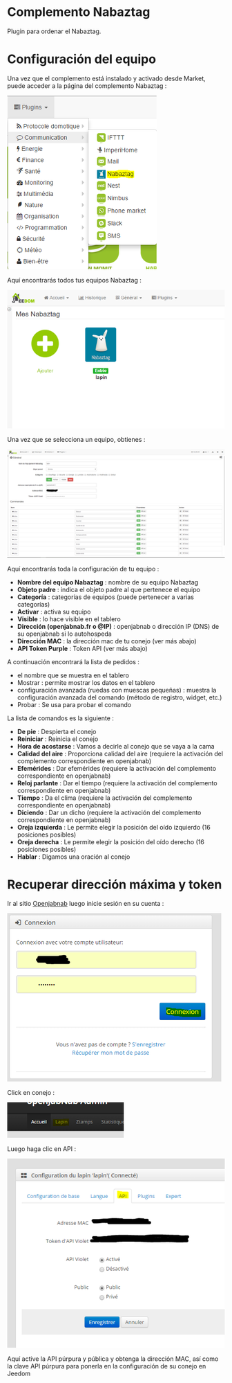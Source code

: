 # Complemento Nabaztag

Plugin para ordenar el Nabaztag.

# Configuración del equipo 

Una vez que el complemento está instalado y activado desde Market, puede acceder a la página del complemento Nabaztag :

![nabaztag1](./images/nabaztag1.png)

Aquí encontrarás todos tus equipos Nabaztag :

![nabaztag2](./images/nabaztag2.png)

Una vez que se selecciona un equipo, obtienes :

![nabaztag3](./images/nabaztag3.png)

Aquí encontrarás toda la configuración de tu equipo :

-   **Nombre del equipo Nabaztag** : nombre de su equipo Nabaztag
-   **Objeto padre** : indica el objeto padre al que pertenece el equipo
-   **Categoría** : categorías de equipos (puede pertenecer a varias categorías)
-   **Activar** : activa su equipo
-   **Visible** : lo hace visible en el tablero
-   **Dirección (openjabnab.fr o @IP)** : openjabnab o dirección IP (DNS) de su openjabnab si lo autohospeda
-   **Dirección MAC** : la dirección mac de tu conejo (ver más abajo)
-   **API Token Purple** : Token API (ver más abajo)

A continuación encontrará la lista de pedidos :

-   el nombre que se muestra en el tablero
-   Mostrar : permite mostrar los datos en el tablero
-   configuración avanzada (ruedas con muescas pequeñas) : muestra la configuración avanzada del comando (método de registro, widget, etc.)
-   Probar : Se usa para probar el comando

La lista de comandos es la siguiente :

-   **De pie** : Despierta el conejo
-   **Reiniciar** : Reinicia el conejo
-   **Hora de acostarse** : Vamos a decirle al conejo que se vaya a la cama
-   **Calidad del aire** : Proporciona calidad del aire (requiere la activación del complemento correspondiente en openjabnab)
-   **Efemérides** : Dar efemérides (requiere la activación del complemento correspondiente en openjabnab)
-   **Reloj parlante** : Dar el tiempo (requiere la activación del complemento correspondiente en openjabnab)
-   **Tiempo** : Da el clima (requiere la activación del complemento correspondiente en openjabnab)
-   **Diciendo** : Dar un dicho (requiere la activación del complemento correspondiente en openjabnab)
-   **Oreja izquierda** : Le permite elegir la posición del oído izquierdo (16 posiciones posibles)
-   **Oreja derecha** : Le permite elegir la posición del oído derecho (16 posiciones posibles)
-   **Hablar** : Digamos una oración al conejo

# Recuperar dirección máxima y token 

Ir al sitio [Openjabnab](http://openjabnab.fr/ojn_admin/index.php) luego inicie sesión en su cuenta :

![nabaztag4](./images/nabaztag4.png)

Click en conejo :

![nabaztag5](./images/nabaztag5.png)

Luego haga clic en API :

![nabaztag6](./images/nabaztag6.png)

Aquí active la API púrpura y pública y obtenga la dirección MAC, así como la clave API púrpura para ponerla en la configuración de su conejo en Jeedom
